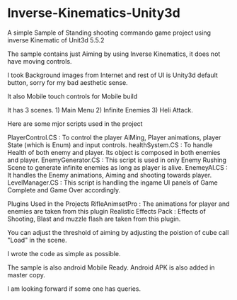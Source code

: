 # Inverse-Kinematics-Unity3d
A simple Sample of Standing shooting commando game project using inverse Kinematic of Unit3d 5.5.2

The sample contains just Aiming by using Inverse Kinematics, it does not have moving controls.

I took Background images from Internet and rest of UI is Unity3d default button, sorry for my bad aesthetic sense.

It also Mobile touch controls for Mobile build

It has 3 scenes. 1) Main Menu 2) Infinite Enemies 3) Heli Attack.

Here are some mjor scripts used in the project

PlayerControl.CS : To control the player AiMing, Player animations, player State (which is Enum) and input controls.
healthSystem.CS :  To handle Health of both enemy and player. Its object is composed in both enemies and player.
EnemyGenerator.CS : This script is used in only Enemy Rushing Scene to generate infinite enemies as long as player is alive.
EnemeyAI.CS : It handles the Enemy animations, Aiming and shooting towards player.
LevelManager.CS : This script is handling the ingame UI panels of Game Complete and Game Over accordingly.

Plugins Used in the Projects
RifleAnimsetPro : The animations for player and enemies are taken from this plugin
Realistic Effects Pack : Effects of Shooting, Blast and muzzle flash are taken from this plugin.

You can adjust the threshold of aiming by adjusting the poistion of cube call "Load" in the scene.

I wrote the code as simple as possible.

The sample is also android Mobile Ready. Android APK is also added in master copy.

I am looking forward if some one has queries.
